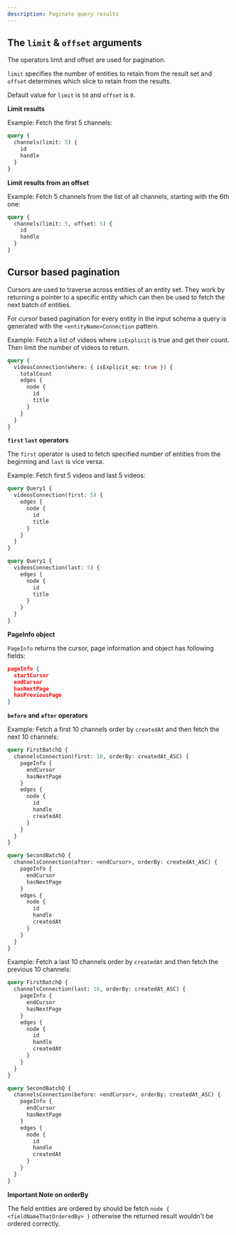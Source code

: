 ```yaml
---
description: Paginate query results
---
```


## The `limit` & `offset` arguments

The operators limit and offset are used for pagination.

`limit` specifies the number of entities to retain from the result set and `offset` determines which slice to retain from the results.

Default value for `limit` is `50` and `offset` is `0`.

**Limit results**

Example: Fetch the first 5 channels:

```graphql
query {
  channels(limit: 5) {
    id
    handle
  }
}
```

**Limit results from an offset**

Example: Fetch 5 channels from the list of all channels, starting with the 6th one:

```graphql
query {
  channels(limit: 5, offset: 5) {
    id
    handle
  }
}
```

## Cursor based pagination

Cursors are used to traverse across entities of an entity set. They work by returning a pointer to a specific entity which can then be used to fetch the next batch of entities.

For cursor based pagination for every entity in the input schema a query is generated with the `<entityName>Connection` pattern.

Example: Fetch a list of videos where `isExplicit` is true and get their count. Then limit the number of videos to return.

```graphql
query {
  videosConnection(where: { isExplicit_eq: true }) {
    totalCount
    edges {
      node {
        id
        title
      }
    }
  }
}
```

**`first` `last` operators**

The `first` operator is used to fetch specified number of entities from the beginning and `last` is vice versa.

Example: Fetch first 5 videos and last 5 videos:

```graphql
query Query1 {
  videosConnection(first: 5) {
    edges {
      node {
        id
        title
      }
    }
  }
}

query Query1 {
  videosConnection(last: 5) {
    edges {
      node {
        id
        title
      }
    }
  }
}
```

**PageInfo object**

`PageInfo` returns the cursor, page information and object has following fields:

```json
pageInfo {
  startCursor
  endCursor
  hasNextPage
  hasPreviousPage
}
```

**`before` and `after` operators**

Example: Fetch a first 10 channels order by `createdAt` and then fetch the next 10 channels:

```graphql
query FirstBatchQ {
  channelsConnection(first: 10, orderBy: createdAt_ASC) {
    pageInfo {
      endCursor
      hasNextPage
    }
    edges {
      node {
        id
        handle
        createdAt
      }
    }
  }
}

query SecondBatchQ {
  channelsConnection(after: <endCursor>, orderBy: createdAt_ASC) {
    pageInfo {
      endCursor
      hasNextPage
    }
    edges {
      node {
        id
        handle
        createdAt
      }
    }
  }
}
```

Example: Fetch a last 10 channels order by `createdAt` and then fetch the previous 10 channels:

```graphql
query FirstBatchQ {
  channelsConnection(last: 10, orderBy: createdAt_ASC) {
    pageInfo {
      endCursor
      hasNextPage
    }
    edges {
      node {
        id
        handle
        createdAt
      }
    }
  }
}

query SecondBatchQ {
  channelsConnection(before: <endCursor>, orderBy: createdAt_ASC) {
    pageInfo {
      endCursor
      hasNextPage
    }
    edges {
      node {
        id
        handle
        createdAt
      }
    }
  }
}
```

**Important Note on orderBy**

The field entities are ordered by should be fetch `node { <fieldNameThatOrderedBy> }` otherwise the returned result wouldn't be ordered correctly.
